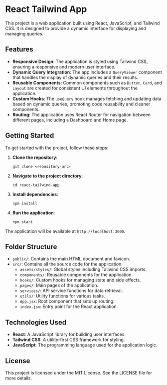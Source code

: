 # React Tailwind App

This project is a web application built using React, JavaScript, and Tailwind CSS. It is designed to provide a dynamic interface for displaying and managing queries.

## Features

- **Responsive Design**: The application is styled using Tailwind CSS, ensuring a responsive and modern user interface.
- **Dynamic Query Integration**: The app includes a `QueryViewer` component that handles the display of dynamic queries and their results.
- **Reusable Components**: Common components such as `Button`, `Card`, and `Layout` are created for consistent UI elements throughout the application.
- **Custom Hooks**: The `useQuery` hook manages fetching and updating data based on dynamic queries, promoting code reusability and cleaner components.
- **Routing**: The application uses React Router for navigation between different pages, including a Dashboard and Home page.

## Getting Started

To get started with the project, follow these steps:

1. **Clone the repository**:
   ```
   git clone <repository-url>
   ```

2. **Navigate to the project directory**:
   ```
   cd react-tailwind-app
   ```

3. **Install dependencies**:
   ```
   npm install
   ```

4. **Run the application**:
   ```
   npm start
   ```

The application will be available at `http://localhost:3000`.

## Folder Structure

- `public/`: Contains the main HTML document and favicon.
- `src/`: Contains all the source code for the application.
  - `assets/styles/`: Global styles including Tailwind CSS imports.
  - `components/`: Reusable components for the application.
  - `hooks/`: Custom hooks for managing state and side effects.
  - `pages/`: Main pages of the application.
  - `services/`: API service functions for data retrieval.
  - `utils/`: Utility functions for various tasks.
  - `App.jsx`: Root component that sets up routing.
  - `index.jsx`: Entry point for the React application.

## Technologies Used

- **React**: A JavaScript library for building user interfaces.
- **Tailwind CSS**: A utility-first CSS framework for styling.
- **JavaScript**: The programming language used for the application logic.

## License

This project is licensed under the MIT License. See the LICENSE file for more details.